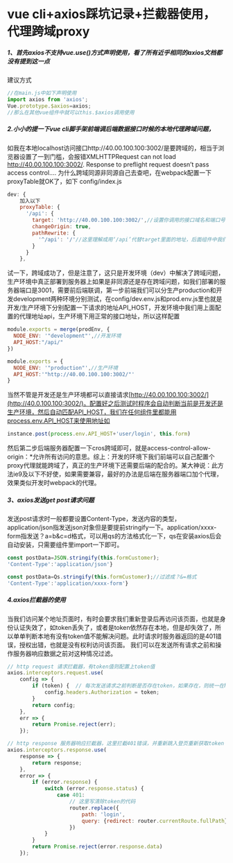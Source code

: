 # vue cli+axios踩坑记录+拦截器使用，代理跨域proxy

##### **1**、首先axios不支持vue.use()方式声明使用，看了所有近乎相同的axios文档都没有提到这一点 

建议方式

```javascript
//在main.js中如下声明使用
import axios from 'axios';
Vue.prototype.$axios=axios;
//那么在其他vue组件中就可以this.$axios调用使用
```

##### 2.小小的提一下vue cli脚手架前端调后端数据接口时候的本地代理跨域问题，

如我在本地localhost访问接口http://40.00.100.100:3002/是要跨域的，相当于浏览器设置了一到门槛，会报错XMLHTTPRequest can not load http://40.00.100.100:3002/. Response to preflight request doesn’t pass access control…. 
为什么跨域同源非同源自己去查吧，在webpack配置一下proxyTable就OK了，如下 
config/index.js

```javascript
dev: {
    加入以下
    proxyTable: {
      '/api': {
        target: 'http://40.00.100.100:3002/',//设置你调用的接口域名和端口号 别忘了加http
        changeOrigin: true,
        pathRewrite: {
          '^/api': '/'//这里理解成用‘/api’代替target里面的地址，后面组件中我们掉接口时直接用api代替 比如我要调用'http://40.00.100.100:3002/user/add'，直接写‘/api/user/add’即可
        }
      }
    },

```

试一下，跨域成功了，但是注意了，这只是开发环境（dev）中解决了跨域问题，生产环境中真正部署到服务器上如果是非同源还是存在跨域问题，如我们部署的服务器端口是3001，需要前后端联调，第一步前端我们可以分生产production和开发development两种环境分别测试，在config/dev.env.js和prod.env.js里也就是开发/生产环境下分别配置一下请求的地址API_HOST，开发环境中我们用上面配置的代理地址api，生产环境下用正常的接口地址，所以这样配置


```javascript
module.exports = merge(prodEnv, {
  NODE_ENV: '"development"',//开发环境
  API_HOST:"/api/"
})
```

```javascript
module.exports = {
  NODE_ENV: '"production"',//生产环境
  API_HOST:'"http://40.00.100.100:3002/"'
}
```

当然不管是开发还是生产环境都可以直接请求[http://40.00.100.100:3002/](http://40.0.100.100:3002/)。配置好之后测试时程序会自动判断当前是开发还是生产环境，然后自动匹配API_HOST，我们在任何组件里都能用process.env.API_HOST来使用地址如

```javascript
instance.post(process.env.API_HOST+'user/login', this.form)
```

然后第二步后端服务器配置一下cros跨域即可，就是access-control-allow-origin：*允许所有访问的意思。综上：开发的环境下我们前端可以自己配置个proxy代理就能跨域了，真正的生产环境下还需要后端的配合的。某大神说：此方法ie9及以下不好使，如果需要兼容，最好的办法是后端在服务器端口加个代理，效果类似开发时webpack的代理。

##### 3、axios发送get post请求问题 

发送post请求时一般都要设置Content-Type，发送内容的类型，application/json指发送json对象但是要提前stringify一下。application/xxxx-form指发送？a=b&c=d格式，可以用qs的方法格式化一下，qs在安装axios后会自动安装，只需要组件里import一下即可。

```javascript
const postData=JSON.stringify(this.formCustomer);
'Content-Type':'application/json'}

const postData=Qs.stringify(this.formCustomer);//过滤成？&=格式
'Content-Type':'application/xxxx-form'}

```

##### 4.axios拦截器的使用 

当我们访问某个地址页面时，有时会要求我们重新登录后再访问该页面，也就是身份认证失效了，如token丢失了，或者是token依然存在本地，但是却失效了，所以单单判断本地有没有token值不能解决问题。此时请求时服务器返回的是401错误，授权出错，也就是没有权利访问该页面。 
我们可以在发送所有请求之前和操作服务器响应数据之前对这种情况过滤。


```javascript
// http request 请求拦截器，有token值则配置上token值
axios.interceptors.request.use(
    config => {
        if (token) {  // 每次发送请求之前判断是否存在token，如果存在，则统一在http请求的header都加上token，不用每次请求都手动添加了
            config.headers.Authorization = token;
        }
        return config;
    },
    err => {
        return Promise.reject(err);
    });

// http response 服务器响应拦截器，这里拦截401错误，并重新跳入登页重新获取token
axios.interceptors.response.use(
    response => {
        return response;
    },
    error => {
        if (error.response) {
            switch (error.response.status) {
                case 401:
                    // 这里写清除token的代码
                    router.replace({
                        path: 'login',
                        query: {redirect: router.currentRoute.fullPath}//登录成功后跳入浏览的当前页面
                    })
            }
        }
        return Promise.reject(error.response.data) 
    });

```

